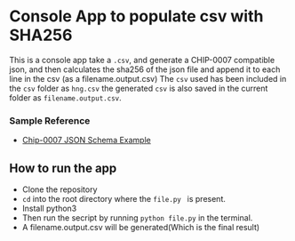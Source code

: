 # Console App to populate csv with SHA256

This is a console app take a `.csv`, and generate a CHIP-0007 compatible json, and then calculates the sha256 of the json file and append it to each line in the csv (as a filename.output.csv)
The `csv` used has been included in the `csv` folder as `hng.csv` 
the generated `csv` is also saved in the current folder as `filename.output.csv`.

### Sample Reference
- [Chip-0007 JSON Schema Example](https://github.com/Chia-Network/chips/blob/main/assets/chip-0007/example.json)

## How to run the app

- Clone the repository
- `cd` into the root directory where the `file.py ` is present.
- Install python3
- Then run the secript by running `python file.py` in the terminal.
- A filename.output.csv will be generated(Which is the final result)